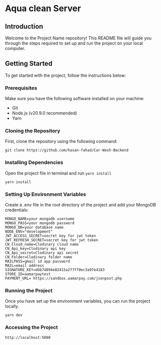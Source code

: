 # Aqua clean Server

## Introduction

Welcome to the Project Name repository! This README file will guide you through the steps required to set up and run the project on your local computer.

## Getting Started

To get started with the project, follow the instructions below:

### Prerequisites

Make sure you have the following software installed on your machine:

- Git
- Node.js (v20.9.0 recommended)
- Yarn

### Cloning the Repository

First, clone the repository using the following command:

```
git clone https://github.com/hasan-fahad/Car-Wash-Backend

```

### Installing Dependencies

Open the project file in terminal and run `yarn install`

```
yarn install

```

### Setting Up Environment Variables

Create a .env file in the root directory of the project and add your MongoDB credentials:

```
MONGO_NAME=your mongodb username
MONGO_PASS=your mongodb password
MONGO_DB=your database name
NODE_ENV="development"
JWT_ACCESS_SECRET=secret key for jwt token
JWT_REFRESH_SECRET=secret key for jwt token
CN_Cloud_name=Clodinary cloud name
CN_Api_key=Clodinary api key
CN_Api_secret=Clodinary api secret
CN_Folder=Clodinary folder name
MAILPASS=gmail id app password
MAIL=email address
SIGNATURE_KEY=dbb74894e82415a2f7ff0ec3a97e4183
STORE_ID=aamarpaytest
PAYMENT_URL= https://sandbox.aamarpay.com/jsonpost.php
```

### Running the Project

Once you have set up the environment variables, you can run the project locally.

```
yarn dev

```

### Accessing the Project

```
http://localhost:5000

```
